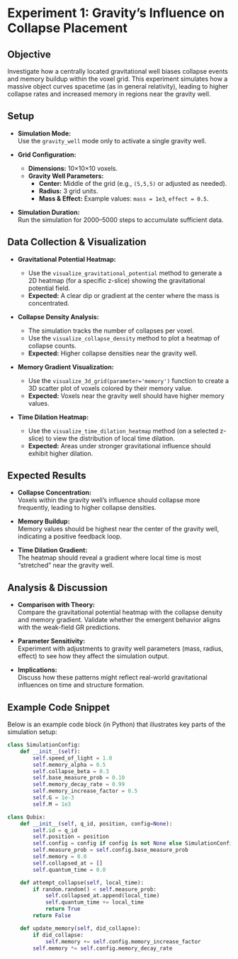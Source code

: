 # Experiment 1: Gravity’s Influence on Collapse Placement

## Objective

Investigate how a centrally located gravitational well biases collapse events and memory buildup within the voxel grid. This experiment simulates how a massive object curves spacetime (as in general relativity), leading to higher collapse rates and increased memory in regions near the gravity well.

## Setup

- **Simulation Mode:**  
  Use the `gravity_well` mode only to activate a single gravity well.

- **Grid Configuration:**  
  - **Dimensions:** 10×10×10 voxels.  
  - **Gravity Well Parameters:**  
    - **Center:** Middle of the grid (e.g., `(5,5,5)` or adjusted as needed).  
    - **Radius:** 3 grid units.  
    - **Mass & Effect:** Example values: `mass = 1e3`, `effect = 0.5`.

- **Simulation Duration:**  
  Run the simulation for 2000–5000 steps to accumulate sufficient data.

## Data Collection & Visualization

- **Gravitational Potential Heatmap:**  
  - Use the `visualize_gravitational_potential` method to generate a 2D heatmap (for a specific z-slice) showing the gravitational potential field.
  - **Expected:** A clear dip or gradient at the center where the mass is concentrated.

- **Collapse Density Analysis:**  
  - The simulation tracks the number of collapses per voxel.
  - Use the `visualize_collapse_density` method to plot a heatmap of collapse counts.
  - **Expected:** Higher collapse densities near the gravity well.

- **Memory Gradient Visualization:**  
  - Use the `visualize_3d_grid(parameter='memory')` function to create a 3D scatter plot of voxels colored by their memory value.
  - **Expected:** Voxels near the gravity well should have higher memory values.

- **Time Dilation Heatmap:**  
  - Use the `visualize_time_dilation_heatmap` method (on a selected z-slice) to view the distribution of local time dilation.
  - **Expected:** Areas under stronger gravitational influence should exhibit higher dilation.

## Expected Results

- **Collapse Concentration:**  
  Voxels within the gravity well’s influence should collapse more frequently, leading to higher collapse densities.

- **Memory Buildup:**  
  Memory values should be highest near the center of the gravity well, indicating a positive feedback loop.

- **Time Dilation Gradient:**  
  The heatmap should reveal a gradient where local time is most “stretched” near the gravity well.

## Analysis & Discussion

- **Comparison with Theory:**  
  Compare the gravitational potential heatmap with the collapse density and memory gradient. Validate whether the emergent behavior aligns with the weak-field GR predictions.

- **Parameter Sensitivity:**  
  Experiment with adjustments to gravity well parameters (mass, radius, effect) to see how they affect the simulation output.

- **Implications:**  
  Discuss how these patterns might reflect real-world gravitational influences on time and structure formation.

## Example Code Snippet

Below is an example code block (in Python) that illustrates key parts of the simulation setup:

```python
class SimulationConfig:
    def __init__(self):
        self.speed_of_light = 1.0
        self.memory_alpha = 0.5
        self.collapse_beta = 0.3
        self.base_measure_prob = 0.10
        self.memory_decay_rate = 0.99
        self.memory_increase_factor = 0.5
        self.G = 1e-3
        self.M = 1e3

class Qubix:
    def __init__(self, q_id, position, config=None):
        self.id = q_id
        self.position = position
        self.config = config if config is not None else SimulationConfig()
        self.measure_prob = self.config.base_measure_prob
        self.memory = 0.0
        self.collapsed_at = []
        self.quantum_time = 0.0

    def attempt_collapse(self, local_time):
        if random.random() < self.measure_prob:
            self.collapsed_at.append(local_time)
            self.quantum_time += local_time
            return True
        return False

    def update_memory(self, did_collapse):
        if did_collapse:
            self.memory += self.config.memory_increase_factor
        self.memory *= self.config.memory_decay_rate

